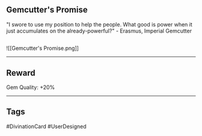 ## Gemcutter's Promise
"I swore to use my position to help the people. What good is power when it just accumulates on the already-powerful?" - Erasmus, Imperial Gemcutter
## 
![[Gemcutter's Promise.png]]

---
## Reward
Gem
Quality: +20%

---
## Tags
#DivinationCard
#UserDesigned